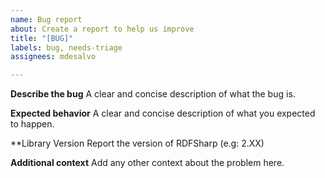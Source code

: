 ```yaml
---
name: Bug report
about: Create a report to help us improve
title: "[BUG]"
labels: bug, needs-triage
assignees: mdesalvo

---
```


**Describe the bug**
A clear and concise description of what the bug is.

**Expected behavior**
A clear and concise description of what you expected to happen.

**Library Version
Report the version of RDFSharp (e.g: 2.XX)

**Additional context**
Add any other context about the problem here.
